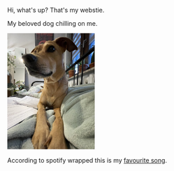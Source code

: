 Hi, what's up? That's my webstie.

My beloved dog chilling on me.


<img src="Pictures/IMG_2562.JPEG" alt="drawing" width="200"/>

According to spotify wrapped this is my [favourite song](https://www.youtube.com/watch?v=RVmG_d3HKBA).

